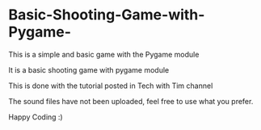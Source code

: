# Basic-Shooting-Game-with-Pygame-
This is a simple and basic game with the Pygame module 
 
 It is a basic shooting game with pygame module 
 
 This is done with the tutorial posted in Tech with Tim channel
 
 The sound files have not been uploaded, feel free to use what you prefer. 
 
Happy Coding :) 

